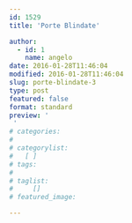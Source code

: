```yaml
---
id: 1529
title: 'Porte Blindate'

author:
  - id: 1
    name: angelo
date: 2016-01-28T11:46:04
modified: 2016-01-28T11:46:04
slug: porte-blindate-3
type: post
featured: false
format: standard
preview: ' 
 '
# categories: 
#    
# categorylist: 
#   [ ]
# tags: 
#   
# taglist: 
#     []
# featured_image: 

---
```




